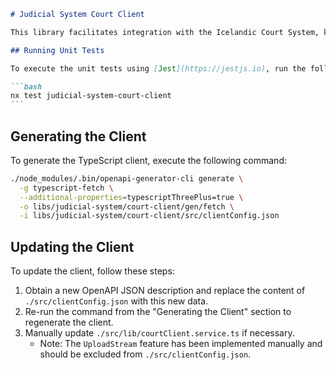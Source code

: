 ````markdown
# Judicial System Court Client

This library facilitates integration with the Icelandic Court System, known as Auður.

## Running Unit Tests

To execute the unit tests using [Jest](https://jestjs.io), run the following command:

```bash
nx test judicial-system-court-client
```
````

## Generating the Client

To generate the TypeScript client, execute the following command:

```bash
./node_modules/.bin/openapi-generator-cli generate \
  -g typescript-fetch \
  --additional-properties=typescriptThreePlus=true \
  -o libs/judicial-system/court-client/gen/fetch \
  -i libs/judicial-system/court-client/src/clientConfig.json
```

## Updating the Client

To update the client, follow these steps:

1. Obtain a new OpenAPI JSON description and replace the content of `./src/clientConfig.json` with this new data.
2. Re-run the command from the "Generating the Client" section to regenerate the client.
3. Manually update `./src/lib/courtClient.service.ts` if necessary.
   - Note: The `UploadStream` feature has been implemented manually and should be excluded from `./src/clientConfig.json`.

```

```
